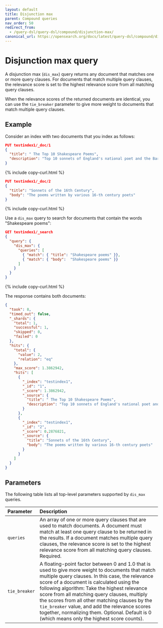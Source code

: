 ```yaml
---
layout: default
title: Disjunction max
parent: Compound queries
nav_order: 50
redirect_from:
  - /query-dsl/query-dsl/compound/disjunction-max/
canonical_url: https://opensearch.org/docs/latest/query-dsl/compound/disjunction-max/
---
```


# Disjunction max query

A disjunction max (`dis_max`) query returns any document that matches one or more query clauses. For documents that match multiple query clauses, the relevance score is set to the highest relevance score from all matching query clauses.

When the relevance scores of the returned documents are identical, you can use the `tie_breaker` parameter to give more weight to documents that match multiple query clauses.

## Example

Consider an index with two documents that you index as follows:

```json
PUT testindex1/_doc/1
{
  "title": " The Top 10 Shakespeare Poems",
  "description": "Top 10 sonnets of England's national poet and the Bard of Avon"
}
```
{% include copy-curl.html %}

```json
PUT testindex1/_doc/2
{
  "title": "Sonnets of the 16th Century",
  "body": "The poems written by various 16-th century poets"
}
```
{% include copy-curl.html %}

Use a `dis_max` query to search for documents that contain the words "Shakespeare poems":

```json
GET testindex1/_search
{
  "query": {
    "dis_max": {
      "queries": [
        { "match": { "title": "Shakespeare poems" }},
        { "match": { "body":  "Shakespeare poems" }}
      ]
    }
  }            
}
```
{% include copy-curl.html %}

The response contains both documents:

```json
{
  "took": 8,
  "timed_out": false,
  "_shards": {
    "total": 1,
    "successful": 1,
    "skipped": 0,
    "failed": 0
  },
  "hits": {
    "total": {
      "value": 2,
      "relation": "eq"
    },
    "max_score": 1.3862942,
    "hits": [
      {
        "_index": "testindex1",
        "_id": "1",
        "_score": 1.3862942,
        "_source": {
          "title": " The Top 10 Shakespeare Poems",
          "description": "Top 10 sonnets of England's national poet and the Bard of Avon"
        }
      },
      {
        "_index": "testindex1",
        "_id": "2",
        "_score": 0.2876821,
        "_source": {
          "title": "Sonnets of the 16th Century",
          "body": "The poems written by various 16-th century poets"
        }
      }
    ]
  }
}
```

## Parameters

The following table lists all top-level parameters supported by `dis_max` queries.

Parameter | Description
:--- | :---
`queries` | An array of one or more query clauses that are used to match documents. A document must match at least one query clause to be returned in the results. If a document matches multiple query clauses, the relevance score is set to the highest relevance score from all matching query clauses. Required.
`tie_breaker` | A floating-point factor between 0 and 1.0 that is used to give more weight to documents that match multiple query clauses. In this case, the relevance score of a document is calculated using the following algorithm: Take the highest relevance score from all matching query clauses, multiply the scores from all other matching clauses by the `tie_breaker` value, and add the relevance scores together, normalizing them. Optional. Default is 0 (which means only the highest score counts).
